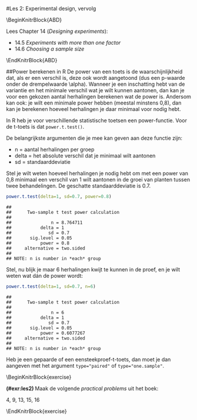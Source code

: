 #Les 2: Experimental design, vervolg

\BeginKnitrBlock{ABD}<div class="ABD">
Lees Chapter 14 (*Designing experiments*):

* 14.5 *Experiments with more than one factor*
* 14.6 *Choosing a sample size*
</div>\EndKnitrBlock{ABD}

##Power berekenen in R
De power van een toets is de waarschijnlijkheid dat, als er een verschil is, deze ook wordt aangetoond (dus een p-waarde onder de drempelwaarde \alpha).
Wanneer je een inschatting hebt van de variantie en het minimale verschil wat je wilt kunnen aantonen, dan kan je voor een gekozen aantal herhalingen berekenen wat de power is.
Andersom kan ook: je wilt een minimale power hebben (meestal minstens 0,8), dan kan je berekenen hoeveel herhalingen je daar minimaal voor nodig hebt.

In R heb je voor verschillende statistische toetsen een power-functie.
Voor de t-toets is dat `power.t.test()`.

De belangrijkste argumenten die je mee kan geven aan deze functie zijn:

* n = aantal herhalingen per groep
* delta = het absolute verschil dat je minimaal wilt aantonen
* sd = standaarddeviatie

Stel je wilt weten hoeveel herhalingen je nodig hebt om met een power van 0,8 minimaal een verschil van 1 wilt aantonen in de groei van planten tussen twee behandelingen.
De geschatte standaarddeviatie is 0.7.


```r
power.t.test(delta=1, sd=0.7, power=0.8)
```

```
## 
##      Two-sample t test power calculation 
## 
##               n = 8.764711
##           delta = 1
##              sd = 0.7
##       sig.level = 0.05
##           power = 0.8
##     alternative = two.sided
## 
## NOTE: n is number in *each* group
```

Stel, nu blijk je maar 6 herhalingen kwijt te kunnen in de proef, en je wilt weten wat dán de power wordt:


```r
power.t.test(delta=1, sd=0.7, n=6)
```

```
## 
##      Two-sample t test power calculation 
## 
##               n = 6
##           delta = 1
##              sd = 0.7
##       sig.level = 0.05
##           power = 0.6077267
##     alternative = two.sided
## 
## NOTE: n is number in *each* group
```

Heb je een gepaarde of een eensteekproef-t-toets, dan moet je dan aangeven met het argument `type="paired"` of `type="one.sample"`.



\BeginKnitrBlock{exercise}<div class="exercise"><span class="exercise" id="exr:les2"><strong>(\#exr:les2) </strong></span>
Maak de volgende *practical problems* uit het boek:

4, 9, 13, 15, 16
</div>\EndKnitrBlock{exercise}


